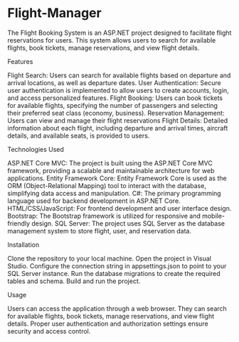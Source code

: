 # Flight-Manager

The Flight Booking System is an ASP.NET project designed to facilitate flight reservations for users. This system allows users to search for available flights, book tickets, manage reservations, and view flight details.

Features

Flight Search: Users can search for available flights based on departure and arrival locations, as well as departure dates.
User Authentication: Secure user authentication is implemented to allow users to create accounts, login, and access personalized features.
Flight Booking: Users can book tickets for available flights, specifying the number of passengers and selecting their preferred seat class (economy, business).
Reservation Management: Users can view and manage their flight reservations
Flight Details: Detailed information about each flight, including departure and arrival times, aircraft details, and available seats, is provided to users.

Technologies Used

ASP.NET Core MVC: The project is built using the ASP.NET Core MVC framework, providing a scalable and maintainable architecture for web applications.
Entity Framework Core: Entity Framework Core is used as the ORM (Object-Relational Mapping) tool to interact with the database, simplifying data access and manipulation.
C#: The primary programming language used for backend development in ASP.NET Core.
HTML/CSS/JavaScript: For frontend development and user interface design.
Bootstrap: The Bootstrap framework is utilized for responsive and mobile-friendly design.
SQL Server: The project uses SQL Server as the database management system to store flight, user, and reservation data.

Installation

Clone the repository to your local machine.
Open the project in Visual Studio.
Configure the connection string in appsettings.json to point to your SQL Server instance.
Run the database migrations to create the required tables and schema.
Build and run the project.

Usage

Users can access the application through a web browser.
They can search for available flights, book tickets, manage reservations, and view flight details.
Proper user authentication and authorization settings ensure security and access control.


